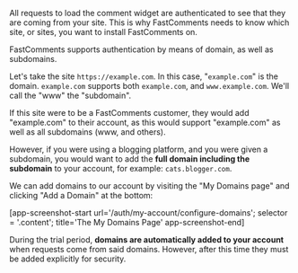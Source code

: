 All requests to load the comment widget are authenticated to see that they are coming from your site. This is why
FastComments needs to know which site, or sites, you want to install FastComments on.

FastComments supports authentication by means of domain, as well as subdomains.

Let's take the site `https://example.com`. In this case, "`example.com`" is the domain. `example.com` supports both `example.com`, and `www.example.com`. We'll call the "www" the "subdomain".

If this site were to be a FastComments customer, they would add "example.com" to their account,
as this would support "example.com" as well as all subdomains (www, and others).

However, if you were using a blogging platform, and you were given a subdomain, you would want
to add the **full domain including the subdomain** to your account, for example: `cats.blogger.com`.

We can add domains to our account by visiting the "My Domains page" and clicking "Add a Domain" at the bottom:

[app-screenshot-start url='/auth/my-account/configure-domains'; selector = '.content'; title='The My Domains Page' app-screenshot-end]


During the trial period, **domains are automatically added to your account** when requests come from said domains. However,
after this time they must be added explicitly for security.
